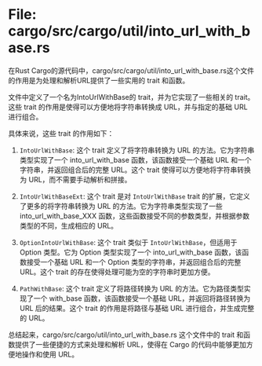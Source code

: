 # File: cargo/src/cargo/util/into_url_with_base.rs

在Rust Cargo的源代码中，cargo/src/cargo/util/into_url_with_base.rs这个文件的作用是为处理和解析URL提供了一些实用的 trait 和函数。

文件中定义了一个名为IntoUrlWithBase的 trait，并为它实现了一些相关的 trait。这些 trait 的作用是使得可以方便地将字符串转换成 URL，并与指定的基础 URL 进行组合。

具体来说，这些 trait 的作用如下：

1. `IntoUrlWithBase`: 这个 trait 定义了将字符串转换为 URL 的方法。它为字符串类型实现了一个 into_url_with_base 函数，该函数接受一个基础 URL 和一个字符串，并返回组合后的完整 URL。这个 trait 使得可以方便地将字符串转换为 URL，而不需要手动解析和拼接。

2. `IntoUrlWithBaseExt`: 这个 trait 是对 `IntoUrlWithBase` trait 的扩展，它定义了更多的将字符串转换为 URL 的方法。它为字符串类型实现了一些 into_url_with_base_XXX 函数，这些函数接受不同的参数类型，并根据参数类型的不同，生成相应的 URL。

3. `OptionIntoUrlWithBase`: 这个 trait 类似于 `IntoUrlWithBase`，但适用于 Option 类型。它为 Option 类型实现了一个 into_url_with_base 函数，该函数接受一个基础 URL 和一个 Option 类型的字符串，并返回组合后的完整 URL。这个 trait 的存在使得处理可能为空的字符串时更加方便。

4. `PathWithBase`: 这个 trait 定义了将路径转换为 URL 的方法。它为路径类型实现了一个 with_base 函数，该函数接受一个基础 URL，并返回将路径转换为 URL 后的结果。这个 trait 的作用是将路径与基础 URL 进行组合，并生成完整的 URL。

总结起来，cargo/src/cargo/util/into_url_with_base.rs 这个文件中的 trait 和函数提供了一些便捷的方式来处理和解析 URL，使得在 Cargo 的代码中能够更加方便地操作和使用 URL。


